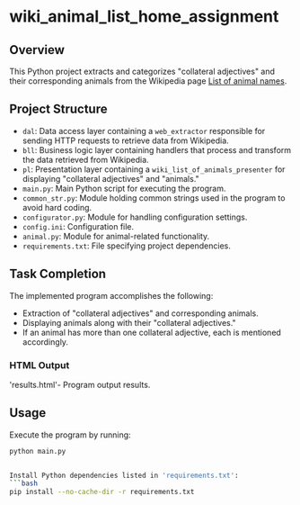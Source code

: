 # wiki_animal_list_home_assignment

## Overview

This Python project extracts and categorizes "collateral adjectives" and their corresponding animals from the Wikipedia page [List of animal names](https://en.wikipedia.org/wiki/List_of_animal_names).

## Project Structure

- `dal`: Data access layer containing a `web_extractor` responsible for sending HTTP requests to retrieve data from Wikipedia.
- `bll`: Business logic layer containing handlers that process and transform the data retrieved from Wikipedia.
- `pl`: Presentation layer containing a `wiki_list_of_animals_presenter` for displaying "collateral adjectives" and "animals."
- `main.py`: Main Python script for executing the program.
- `common_str.py`: Module holding common strings used in the program to avoid hard coding.
- `configurator.py`: Module for handling configuration settings.
- `config.ini`: Configuration file.
- `animal.py`: Module for animal-related functionality.
- `requirements.txt`: File specifying project dependencies.

## Task Completion

The implemented program accomplishes the following:

- Extraction of "collateral adjectives" and corresponding animals.
- Displaying animals along with their "collateral adjectives."
- If an animal has more than one collateral adjective, each is mentioned accordingly.

### HTML Output

'results.html'- Program output results.

## Usage

Execute the program by running:

```bash
python main.py


Install Python dependencies listed in 'requirements.txt':
```bash
pip install --no-cache-dir -r requirements.txt
